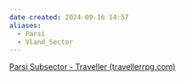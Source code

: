 ```yaml
---
date created: 2024-09-16 14:57
aliases:
  - Parsi
  - Vland_Sector
---
```


[Parsi Subsector - Traveller (travellerrpg.com)](https://wiki.travellerrpg.com/Parsi_Subsector)
